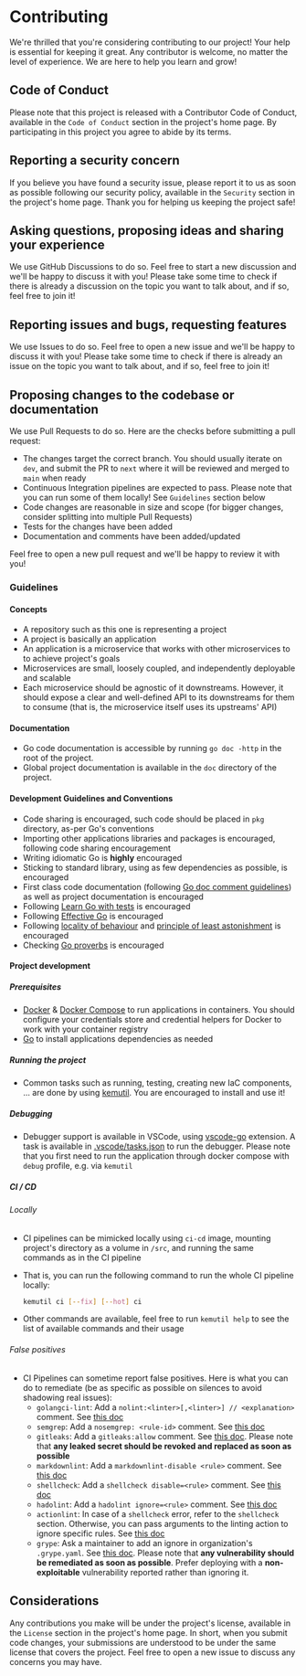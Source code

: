 # Contributing

We're thrilled that you're considering contributing to our project! Your help is essential for keeping it great. Any contributor is welcome, no matter the level of experience. We are here to help you learn and grow!

## Code of Conduct

Please note that this project is released with a Contributor Code of Conduct, available in the `Code of Conduct` section in the project's home page. By participating in this project you agree to abide by its terms.

## Reporting a security concern

If you believe you have found a security issue, please report it to us as soon as possible following our security policy, available in the `Security` section in the project's home page. Thank you for helping us keeping the project safe!

## Asking questions, proposing ideas and sharing your experience

We use GitHub Discussions to do so. Feel free to start a new discussion and we'll be happy to discuss it with you! Please take some time to check if there is already a discussion on the topic you want to talk about, and if so, feel free to join it!

## Reporting issues and bugs, requesting features

We use Issues to do so. Feel free to open a new issue and we'll be happy to discuss it with you! Please take some time to check if there is already an issue on the topic you want to talk about, and if so, feel free to join it!

## Proposing changes to the codebase or documentation

We use Pull Requests to do so. Here are the checks before submitting a pull request:

- The changes target the correct branch. You should usually iterate on `dev`, and submit the PR to `next` where it will be reviewed and merged to `main` when ready
- Continuous Integration pipelines are expected to pass. Please note that you can run some of them locally! See `Guidelines` section below
- Code changes are reasonable in size and scope (for bigger changes, consider splitting into multiple Pull Requests)
- Tests for the changes have been added
- Documentation and comments have been added/updated

Feel free to open a new pull request and we'll be happy to review it with you!

### Guidelines

#### Concepts

- A repository such as this one is representing a project
- A project is basically an application
- An application is a microservice that works with other microservices to to achieve project's goals
- Microservices are small, loosely coupled, and independently deployable and scalable
- Each microservice should be agnostic of it downstreams. However, it should expose a clear and well-defined API to its downstreams for them to consume (that is, the microservice itself uses its upstreams' API)

#### Documentation

- Go code documentation is accessible by running `go doc -http` in the root of the project.
- Global project documentation is available in the `doc` directory of the project.

#### Development Guidelines and Conventions

- Code sharing is encouraged, such code should be placed in `pkg` directory, as-per Go's conventions
- Importing other applications libraries and packages is encouraged, following code sharing encouragement
- Writing idiomatic Go is **highly** encouraged
- Sticking to standard library, using as few dependencies as possible, is encouraged
- First class code documentation (following [Go doc comment guidelines](https://go.dev/doc/comment)) as well as project documentation is encouraged
- Following [Learn Go with tests](https://github.com/quii/learn-go-with-tests) is encouraged
- Following [Effective Go](https://go.dev/doc/effective_go) is encouraged
- Following [locality of behaviour](https://htmx.org/essays/locality-of-behaviour/) and [principle of least astonishment](https://en.wikipedia.org/wiki/Principle_of_least_astonishment) is encouraged
- Checking [Go proverbs](https://go-proverbs.github.io/) is encouraged

#### Project development

##### Prerequisites

- [Docker](https://github.com/docker/cli) & [Docker Compose](https://github.com/docker/compose) to run applications in containers. You should configure your credentials store and credential helpers for Docker to work with your container registry
- [Go](https://github.com/golang/go) to install applications dependencies as needed

##### Running the project

- Common tasks such as running, testing, creating new IaC components, ... are done by using [kemutil](https://github.com/kemadev/kemutil). You are encouraged to install and use it!

##### Debugging

- Debugger support is available in VSCode, using [vscode-go](https://github.com/golang/vscode-go/wiki/debugging) extension. A task is available in [.vscode/tasks.json](.vscode/tasks.json) to run the debugger.
  Please note that you first need to run the application through docker compose with `debug` profile, e.g. via `kemutil`

##### CI / CD

###### Locally

- CI pipelines can be mimicked locally using `ci-cd` image, mounting project's directory as a volume in `/src`, and running the same commands as in the CI pipeline
- That is, you can run the following command to run the whole CI pipeline locally:

  ```bash
  kemutil ci [--fix] [--hot] ci
  ```

- Other commands are available, feel free to run `kemutil help` to see the list of available commands and their usage

###### False positives

- CI Pipelines can sometime report false positives. Here is what you can do to remediate (be as specific as possible on silences to avoid shadowing real issues):
  - `golangci-lint`: Add a `nolint:<linter>[,<linter>] // <explanation>` comment. See [this doc](https://golangci-lint.run/usage/false-positives/)
  - `semgrep`: Add a `nosemgrep: <rule-id>` comment. See [this doc](https://semgrep.dev/docs/ignoring-files-folders-code)
  - `gitleaks`: Add a `gitleaks:allow` comment. See [this doc](https://github.com/gitleaks/gitleaks?tab=readme-ov-file#gitleaksallow). Please note that **any leaked secret should be revoked and replaced as soon as possible**
  - `markdownlint`: Add a `markdownlint-disable <rule>` comment. See [this doc](https://github.com/DavidAnson/markdownlint/blob/main/README.md#configuration)
  - `shellcheck`: Add a `shellcheck disable=<rule>` comment. See [this doc](https://github.com/koalaman/shellcheck/wiki/Ignore)
  - `hadolint`: Add a `hadolint ignore=<rule>` comment. See [this doc](https://github.com/hadolint/hadolint/blob/master/README.md#ignoring-rules)
  - `actionlint`: In case of a `shellcheck` error, refer to the `shellcheck` section. Otherwise, you can pass arguments to the linting action to ignore specific rules. See [this doc](https://github.com/rhysd/actionlint/blob/main/docs/usage.md#ignore-some-errors)
  - `grype`: Ask a maintainer to add an ignore in organization's `.grype.yaml`. See [this doc](https://github.com/anchore/grype#specifying-matches-to-ignore). Please note that **any vulnerability should be remediated as soon as possible**. Prefer deploying with a **non-exploitable** vulnerability reported rather than ignoring it.

## Considerations

Any contributions you make will be under the project's license, available in the `License` section in the project's home page. In short, when you submit code changes, your submissions are understood to be under the same license that covers the project. Feel free to open a new issue to discuss any concerns you may have.
